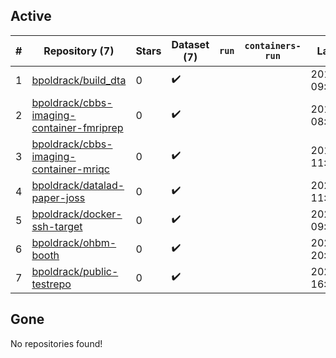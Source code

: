 ## Active
| # | Repository (7) | Stars | Dataset (7) | `run` | `containers-run` | Last Modified |
| --- | --- | --- | --- | --- | --- | --- |
| 1 | [bpoldrack/build_dta](https://github.com/bpoldrack/build_dta) | 0 | :heavy_check_mark: |  |  | 2019-12-12 09:19:36+00:00 |
| 2 | [bpoldrack/cbbs-imaging-container-fmriprep](https://github.com/bpoldrack/cbbs-imaging-container-fmriprep) | 0 | :heavy_check_mark: |  |  | 2018-05-05 08:55:40+00:00 |
| 3 | [bpoldrack/cbbs-imaging-container-mriqc](https://github.com/bpoldrack/cbbs-imaging-container-mriqc) | 0 | :heavy_check_mark: |  |  | 2018-05-05 11:52:43+00:00 |
| 4 | [bpoldrack/datalad-paper-joss](https://github.com/bpoldrack/datalad-paper-joss) | 0 | :heavy_check_mark: |  |  | 2021-04-20 11:44:31+00:00 |
| 5 | [bpoldrack/docker-ssh-target](https://github.com/bpoldrack/docker-ssh-target) | 0 | :heavy_check_mark: |  |  | 2021-09-24 09:11:18+00:00 |
| 6 | [bpoldrack/ohbm-booth](https://github.com/bpoldrack/ohbm-booth) | 0 | :heavy_check_mark: |  |  | 2020-06-18 20:38:14+00:00 |
| 7 | [bpoldrack/public-testrepo](https://github.com/bpoldrack/public-testrepo) | 0 | :heavy_check_mark: |  |  | 2021-11-17 16:17:57+00:00 |

## Gone
No repositories found!
